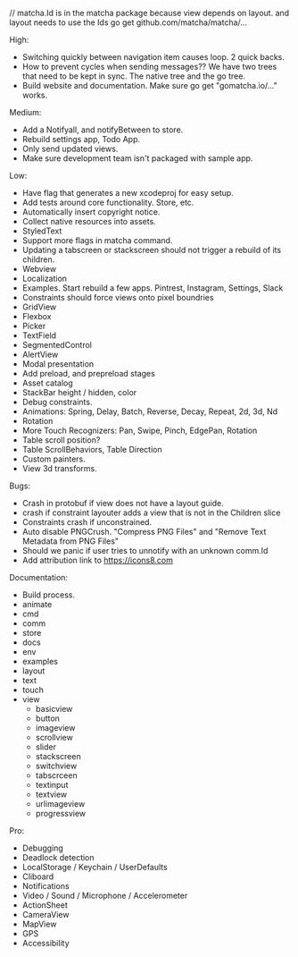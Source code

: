 // matcha.Id is in the matcha package because view depends on layout. and layout needs to use the Ids
go get github.com/matcha/matcha/...

High:
* Switching quickly between navigation item causes loop. 2 quick backs.
* How to prevent cycles when sending messages?? We have two trees that need to be kept in sync. The native tree and the go tree.
* Build website and documentation. Make sure go get "gomatcha.io/..." works.

Medium:
* Add a Notifyall, and notifyBetween to store.
* Rebuild settings app, Todo App.
* Only send updated views.
* Make sure development team isn't packaged with sample app.

Low:
* Have flag that generates a new xcodeproj for easy setup.
* Add tests around core functionality. Store, etc.
* Automatically insert copyright notice.
* Collect native resources into assets.
* StyledText
* Support more flags in matcha command.
* Updating a tabscreen or stackscreen should not trigger a rebuild of its children.
* Webview
* Localization
* Examples. Start rebuild a few apps. Pintrest, Instagram, Settings, Slack
* Constraints should force views onto pixel boundries
* GridView
* Flexbox
* Picker
* TextField
* SegmentedControl
* AlertView
* Modal presentation
* Add preload, and prepreload stages
* Asset catalog
* StackBar height / hidden, color
* Debug constraints.
* Animations: Spring, Delay, Batch, Reverse, Decay, Repeat, 2d, 3d, Nd
* Rotation
* More Touch Recognizers: Pan, Swipe, Pinch, EdgePan, Rotation
* Table scroll position?
* Table ScrollBehaviors, Table Direction
* Custom painters.
* View 3d transforms.

Bugs:
* Crash in protobuf if view does not have a layout guide.
* crash if constraint layouter adds a view that is not in the Children slice
* Constraints crash if unconstrained.
* Auto disable PNGCrush. "Compress PNG Files" and "Remove Text Metadata from PNG Files"
* Should we panic if user tries to unnotify with an unknown comm.Id
* Add attribution link to https://icons8.com

Documentation:
* Build process.
* animate
* cmd
* comm
* store
* docs
* env
* examples
* layout
* text
* touch
* view 
    * basicview
    * button
    * imageview
    * scrollview
    * slider
    * stackscreen
    * switchview
    * tabscrceen
    * textinput
    * textview
    * urlimageview
    * progressview

Pro:
* Debugging
* Deadlock detection
* LocalStorage / Keychain / UserDefaults
* Cliboard
* Notifications
* Video / Sound / Microphone / Accelerometer
* ActionSheet
* CameraView
* MapView
* GPS
* Accessibility
